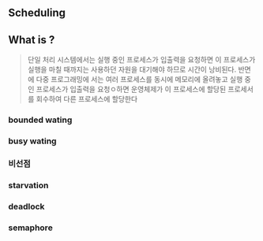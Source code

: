 ## Scheduling
## What is ?
> 단일 처리 시스템에서는 실행 중인 프로세스가 입출력을 요청하면 이 프로세스가 실행을 마칠 때까지는 사용하던 자원을 대기해야 하므로 시간이 낭비된다. 반면에 다중 프로그래밍에 서는 여러 프로세스를 동시에 메모리에 올려놓고 실행 중인 프로세스가 입출력을 요청ㅇ하면 운영체제가 이 프로세스에 할당된 프로세서를 회수하여 다른 프로세스에 할당한다

### bounded wating
### busy wating 
### 비선점
### starvation
### deadlock
### semaphore
### 

